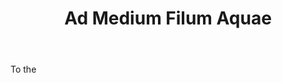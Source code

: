 ---
title: Ad Medium Filum Aquae
letter: A
permalink: "/definitions/bld-ad-medium-filum-aquae.html"
body: To the
published_at: '2018-07-07'
source: Black's Law Dictionary 2nd Ed (1910)
layout: post
---